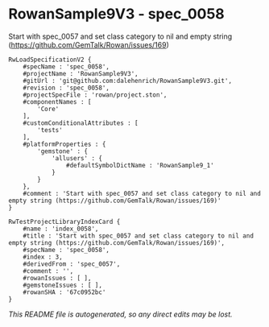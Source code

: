 # RowanSample9V3 - spec_0058
Start with spec_0057 and set class category to nil and empty string (https://github.com/GemTalk/Rowan/issues/169)
```
RwLoadSpecificationV2 {
	#specName : 'spec_0058',
	#projectName : 'RowanSample9V3',
	#gitUrl : 'git@github.com:dalehenrich/RowanSample9V3.git',
	#revision : 'spec_0058',
	#projectSpecFile : 'rowan/project.ston',
	#componentNames : [
		'Core'
	],
	#customConditionalAttributes : [
		'tests'
	],
	#platformProperties : {
		'gemstone' : {
			'allusers' : {
				#defaultSymbolDictName : 'RowanSample9_1'
			}
		}
	},
	#comment : 'Start with spec_0057 and set class category to nil and empty string (https://github.com/GemTalk/Rowan/issues/169)'
}

RwTestProjectLibraryIndexCard {
	#name : 'index_0058',
	#title : 'Start with spec_0057 and set class category to nil and empty string (https://github.com/GemTalk/Rowan/issues/169)',
	#specName : 'spec_0058',
	#index : 3,
	#derivedFrom : 'spec_0057',
	#comment : '',
	#rowanIssues : [ ],
	#gemstoneIssues : [ ],
	#rowanSHA : '67c0952bc'
}
```

*This README file is autogenerated, so any direct edits may be lost.*
